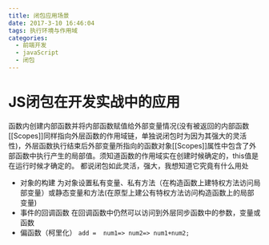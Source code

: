 ```yaml
---
title: 闭包应用场景
date: 2017-3-10 16:46:04
tags: 执行环境与作用域
categories:
  - 前端开发
  - javaScript
  - 闭包
---
```


# JS闭包在开发实战中的应用
函数内创建内部函数并将内部函数赋值给外部变量情况(没有被返回的内部函数[[Scopes]]同样指向外层函数的作用域链，单独说闭包时为因为其强大的灵活性)，外层函数执行结束后外部变量所指向的函数对象[[Scopes]]属性中包含了外部函数中执行产生的局部值。须知道函数的作用域实在创建时候确定的，this值是在运行时候才确定的。
都说闭包如此灵活，强大，我想知道它究竟有什么用处
- 对象的构建
  为对象设置私有变量、私有方法（在构造函数上建特权方法访问局部变量）或静态变量和方法(在原型上建公有特权方法访问构造函数上的局部变量)
- 事件的回调函数
  在回调函数中仍然可以访问到外层同步函数中的参数，变量或函数
- 偏函数（柯里化）
  `
   add =  num1=> num2=> num1+num2;
  `